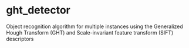 # ght_detector
Object recognition algorithm for multiple instances using the Generalized Hough Transform (GHT) and Scale-invariant feature transform (SIFT) descriptors
